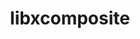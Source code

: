 ---
title: "libxcomposite"
layout: cache
categories: [package, develop]
meta: {"compilers": ["gcc@=11.4.0"], "num_specs": 6, "num_specs_by_stack": {"hep": 6, "root": 6}, "oss": ["ubuntu22.04"], "platforms": ["linux"], "stacks": ["hep", "root"], "targets": ["x86_64_v3"], "versions": ["0.4.6"]}
spec_details: [{"compiler": "gcc@=11.4.0", "hash": "wqztdvvm67l6d2t2ntb7wpjnkybvo3lh", "os": "ubuntu22.04", "platform": "linux", "size": "-", "stacks": ["hep", "root"], "tarball": "https://binaries.spack.io/develop/build_cache/linux-ubuntu22.04-x86_64_v3/gcc-11.4.0/libxcomposite-0.4.6/linux-ubuntu22.04-x86_64_v3-gcc-11.4.0-libxcomposite-0.4.6-wqztdvvm67l6d2t2ntb7wpjnkybvo3lh.spack", "target": "x86_64_v3", "variants": ["build_system=autotools"], "versions": ["0.4.6"]}, {"compiler": "gcc@=11.4.0", "hash": "hx4mqeea7p5ovm3lgrjcu4xj5qudxgsg", "os": "ubuntu22.04", "platform": "linux", "size": "-", "stacks": ["hep", "root"], "tarball": "https://binaries.spack.io/develop/build_cache/linux-ubuntu22.04-x86_64_v3/gcc-11.4.0/libxcomposite-0.4.6/linux-ubuntu22.04-x86_64_v3-gcc-11.4.0-libxcomposite-0.4.6-hx4mqeea7p5ovm3lgrjcu4xj5qudxgsg.spack", "target": "x86_64_v3", "variants": ["build_system=autotools"], "versions": ["0.4.6"]}, {"compiler": "gcc@=11.4.0", "hash": "rs54flmvtkufgqofvl5lzllmp6v4mlj4", "os": "ubuntu22.04", "platform": "linux", "size": "-", "stacks": ["hep", "root"], "tarball": "https://binaries.spack.io/develop/build_cache/linux-ubuntu22.04-x86_64_v3/gcc-11.4.0/libxcomposite-0.4.6/linux-ubuntu22.04-x86_64_v3-gcc-11.4.0-libxcomposite-0.4.6-rs54flmvtkufgqofvl5lzllmp6v4mlj4.spack", "target": "x86_64_v3", "variants": ["build_system=autotools"], "versions": ["0.4.6"]}, {"compiler": "gcc@=11.4.0", "hash": "ouhxsgoyamcm5pj6wu4rjz6zyycz3d3n", "os": "ubuntu22.04", "platform": "linux", "size": "-", "stacks": ["hep", "root"], "tarball": "https://binaries.spack.io/develop/build_cache/linux-ubuntu22.04-x86_64_v3/gcc-11.4.0/libxcomposite-0.4.6/linux-ubuntu22.04-x86_64_v3-gcc-11.4.0-libxcomposite-0.4.6-ouhxsgoyamcm5pj6wu4rjz6zyycz3d3n.spack", "target": "x86_64_v3", "variants": ["build_system=autotools"], "versions": ["0.4.6"]}, {"compiler": "gcc@=11.4.0", "hash": "ztbtl66su6akmt6bpezjvfzmqjiz2qk5", "os": "ubuntu22.04", "platform": "linux", "size": "-", "stacks": ["hep", "root"], "tarball": "https://binaries.spack.io/develop/build_cache/linux-ubuntu22.04-x86_64_v3/gcc-11.4.0/libxcomposite-0.4.6/linux-ubuntu22.04-x86_64_v3-gcc-11.4.0-libxcomposite-0.4.6-ztbtl66su6akmt6bpezjvfzmqjiz2qk5.spack", "target": "x86_64_v3", "variants": ["build_system=autotools"], "versions": ["0.4.6"]}, {"compiler": "gcc@=11.4.0", "hash": "4jtx2tuieo3m3734qgwvq5qgo47ymnre", "os": "ubuntu22.04", "platform": "linux", "size": "-", "stacks": ["hep", "root"], "tarball": "https://binaries.spack.io/develop/build_cache/linux-ubuntu22.04-x86_64_v3/gcc-11.4.0/libxcomposite-0.4.6/linux-ubuntu22.04-x86_64_v3-gcc-11.4.0-libxcomposite-0.4.6-4jtx2tuieo3m3734qgwvq5qgo47ymnre.spack", "target": "x86_64_v3", "variants": ["build_system=autotools"], "versions": ["0.4.6"]}]
---
